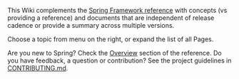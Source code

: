 This Wiki complements the [Spring Framework reference](https://docs.spring.io/spring/docs/current/spring-framework-reference/) with concepts (vs providing a reference) and documents that are independent of release cadence or provide a summary across multiple versions.

Choose a topic from menu on the right, or expand the list of all Pages.

Are you new to Spring? Check the [Overview](https://docs.spring.io/spring/docs/current/spring-framework-reference/overview.html#spring-introduction) section of the reference. Do you have feedback, a question or contribution? See the project guidelines in [CONTRIBUTING.md](https://github.com/SpringSource/spring-framework/blob/master/CONTRIBUTING.md).

